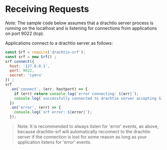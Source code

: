 # Receiving Requests

*Note:* The sample code below assumes that a drachtio server process is running on the localhost and is listening for connections from applications on port 9022 (tcp).

Applications connect to a drachtio server as follows:

```js
const Srf = require('drachtio-srf');
const srf = new Srf() ;
srf.connect({
  host: '127.0.0.1',
  port: 9022,
  secret: 'cymru'
}) ;
srf
  .on('connect', (err, hostport) => {
    if (err) return console.log(`error connecting: ${err}`);
    console.log(`successfully connected to drachtio server accepting SIP traffic on: ${hostport}`);
  })
  .on('error', (err) => {
    console.log(`srf error: ${error}`);
  });
```

> Note: It is recommended to always listen for 'error' events, as above, because drachtio-srf will automatically reconnect to the drachtio server if the connection is lost for some reason as long as your application listens for 'error' events.
